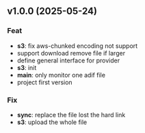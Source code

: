 ## v1.0.0 (2025-05-24)

### Feat

- **s3**: fix aws-chunked encoding not support
- support download remove file if larger
- define general interface for provider
- **s3**: init
- **main**: only monitor one adif file
- project first version

### Fix

- **sync**: replace the file lost the hard link
- **s3**: upload the whole file
